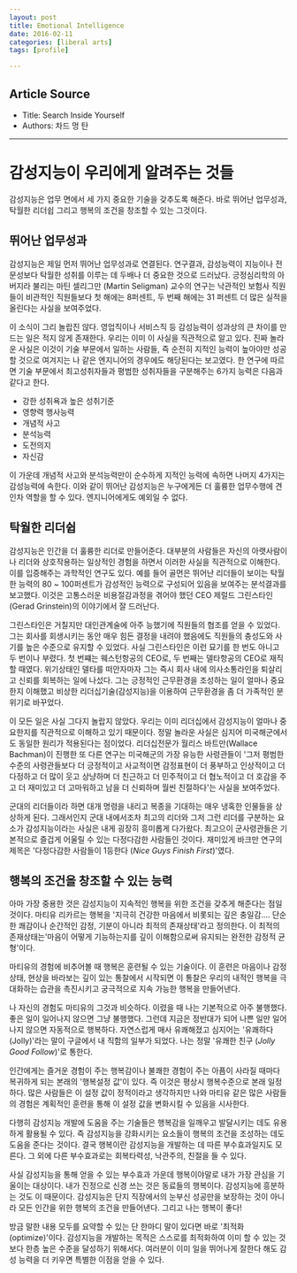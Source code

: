 ```yaml
---
layout: post
title: Emotional Intelligence 
date: 2016-02-11
categories: [liberal arts]
tags: [profile]

---
```


## Article Source
* Title: Search Inside Yourself
* Authors: 차드 멍 탄

---

# 감성지능이 우리에게 알려주는 것들

감성지능은 업무 면에서 세 가지 중요한 기술을 갖추도록 해준다. 바로 뛰어난 업무성과, 탁월한 리더쉽 그리고 행복의 조건을 창조할 수 있는 그것이다.

## 뛰어난 업무성과
감성지능은 제일 먼저 뛰어난 업무성과로 연결된다. 연구결과, 감성능력이 지능이나 전문성보다 탁월한 성취를 이루는 데 두배나 더 중요한 것으로 드러났다. 
긍정심리학의 아버지라 불리는 마틴 셀리그만 (Martin Seligman) 교수의 연구는 낙관적인 보험사 직원들이 비관적인 직원들보다 첫 해에는 8퍼센트, 두 번째 해에는 31 퍼센트 더 많은 실적을 올린다는 사실을 보여주었다.

이 소식이 그리 놀랍진 않다. 영업직이나 서비스직 등 감성능력이 성과상의 큰 차이를 만드는 일은 적지 않게 존재한다. 우리는 이미 이 사실을 직관적으로 알고 있다. 진짜 놀라운 사실은 이것이 기술 부문에서 일하는 사람들, 즉 순전히 지적인 능력이 높아야만 성공할 것으로 여겨지는 나 같은 엔지니어의 경우에도 해당된다는 보고였다. 한 연구에 따르면 기술 부문에서 최고성취자들과 평범한 성취자들을 구분해주는 6가지 능력은 다음과 같다고 한다.

* 강한 성취욕과 높은 성취기준
* 영향력 행사능력
* 개념적 사고
* 분석능력
* 도전의지
* 자신감

이 가운데 개념적 사고와 분석능력만이 순수하게 지적인 능력에 속하면 나머지 4가지는 감성능력에 속한다. 이와 같이 뛰어난 감성지능은 누구에게든 더 훌륭한 업무수행에 견인차 역할을 할 수 있다. 엔지니어에게도 예외일 수 없다.

## 탁월한 리더쉽

감성지능은 인간을 더 훌륭한 리더로 만들어준다. 대부분의 사람들은 자신의 아랫사람이나 리더와 상호작용하는 일상적인 경험을 하면서 이러한 사실을 직관적으로 이해한다. 이를 입증해주는 과학적인 연구도 있다. 예를 들어 골먼은 뛰어난 리더들이 보이는 탁월한 능력의 80 ~ 100퍼센트가 감성적인 능력으로 구성되어 있음을 보여주는 분석결과를 보고했다. 이것은 고통스러운 비용절감과정을 겪어야 했던 CEO 제럴드 그린스타인(Gerad Grinstein)의 이야기에서 잘 드러난다.

그린스타인은 거칠지만 대인관계술에 아주 능했기에 직원들의 협조를 얻을 수 있었다. 그는 회사를 회생시키는 동안 매우 힘든 결정을 내려야 했음에도 직원들의 충성도와 사기를 높은 수준으로 유지할 수 있었다. 사실 그린스타인은 이런 묘기를 한 번도 아니고 두 번이나 부렸다. 첫 번쨰는 웨스턴항공의 CEO로, 두 번째는 델타항공의 CEO로 재직할 때였다. 위기상태인 델타를 떠안자마자 그는 즉시 회사 내에 의사소통라인을 퇴살리고 신뢰를 회복하는 일에 나섰다. 그는 긍정적인 근무환경을 조성하는 일이 얼마나 중요한지 이해했고 비상한 리더십기술(감성지능)을 이용하여 근무환경을 좀 더 가족적인 분위기로 바꾸었다.

이 모든 일은 사실 그다지 놀랍지 않았다. 우리는 이미 리더십에서 감성지능이 얼마나 중요한지를 직관적으로 이해하고 있기 때문이다. 정말 놀라운 사실은 심지어 미국해군에서도 동일한 원리가 적용된다는 점이었다. 리더십전문가 월리스 바트만(Wallace Bachman)이 진행한 또 다른 연구는 미국해군의 가장 유능한 사령관들이 '그저 평범한 수준의 사령관들보다 더 긍정적이고 사교적이면 감정표현이 더 풍부하고 인상적이고 더 다정하고 더 많이 웃고 상냥하며 더 친근하고 더 민주적이고 더 협노적이고 더 호감을 주고 더 재미있고 더 고마워하고 남을 더 신뢰하며 월씬 친절하다'는 사실을 보여주었다.

군대의 리더들이라 하면 대개 명령을 내리고 복종을 기대하는 매우 냉혹한 인물들을 상상하게 된다. 그래서인지 군대 내에서조차 최고의 리더와 그저 그런 리더를 구분하는 요소가 감성지능이라는 사실은 내게 굉장히 흥미롭게 다가왔다.
최고으이 군사령관들은 기본적으로 즐겁게 어울릴 수 있는 다정다감한 사람들인 것이다. 재미있게 바크만 연구의 제목은 '다정다감한 사람들이 1등한다 (*Nice Guys Finish First*)'였다.

## 행복의 조건을 창조할 수 있는 능력

아마 가장 중용한 것은 감성지능이 지속적인 행복을 위한 조건을 갖추게 해준다는 점일 것이다. 마티유 리카르는 행복을 '지극히 건강한 마음에서 비롯되는 깊은 충일감.... 단순한 쾌감이나 순간적인 감정, 기분이 아니라 최적의 존재상태'라고 정의한다.
이 최적의 존재상태는'마음이 어떻게 기능하는지를 깊이 이해함으로써 유지되는 완전한 감정적 균형'이다.

마티유의 경험에 비추어볼 때 행복은 훈련될 수 있는 기술이다. 이 훈련은 마음이나 감정상태, 현상을 바라보는 깊이 있는 통찰에서 시작되면 이 통찰은 우리의 내적인 행복을 극대화하는 습관을 촉진시키고 궁극적으로 지속 가능한 행복을 만들어낸다.

나 자신의 경험도 마티유의 그것과 비슷하다. 이렸을 때 나는 기본적으로 아주 불행했다. 좋은 일이 일어나지 않으면 그냥 불행했다. 그런데 지금은 정반대가 되어 나쁜 일만 일어나지 않으면 자동적으로 행복하다. 자연스럽게 매사 유쾌해졌고 심지어는 '유쾌하다 (Jolly)'라는 말이 구글에서 내 직함의 일부가 되었다. 나는 정말 '유쾌한 친구 (*Jolly Good Follow*)'로 통한다.

인간에게는 즐거운 경험이 주는 행복감이나 불쾌한 경험이 주는 아픔이 사라질 때마다 복귀하게 되는 본래의 '행복설정 값'이 있다.
즉 이것은 평상시 행복수준으로 본래 일정하다. 많은 사람들은 이 설정 값이 정적이라고 생각하지만 나와 마티유 같은 많은 사람들의 경험은 계획적인 훈련을 통해 이 설정 값을 변화시킬 수 있음을 시사한다.

다행히 감성지능 개발에 도움을 주는 기술들은 행복감을 일깨우고 발달시키는 데도 유용하게 활용될 수 있다. 즉 감성지능을 강화시키는 요소들이 행복의 조건을 조성하는 데도 도움을 준다는 것이다. 결국 행복이란 감성지능을 개발하는 데 따른 부수효과일지도 모른다. 그 외에 다른 부수효과로는 회복타력성, 낙관주의, 친절을 들 수 있다. 

사실 감성지능을 통해 얻을 수 있는 부수효과 가운데 행복이야말로 내가 가장 관심을 기울이는 대상이다. 내가 진정으로 신경 쓰는 것은 동료들의 행복이다. 감성지능에 흥분하는 것도 이 때문이다. 감성지능은 단지 직장에서의 눈부신 성공만을 보장하는 것이 아니라 모든 인간을 위한 행복의 조건을 만들어낸다. 그리고 나는 행복이 좋다!

방금 말한 내용 모두를 요약할 수 있는 단 한마디 말이 있다면 바로 '최적화 (optimize)'이다. 감성지능을 개발하는 목적은 스스로를 최적화하여 이미 할 수 있는 것보다 한층 높은 수준을 달성하기 위해서다. 여러분이 이미 일을 뛰어나게 잘한다 해도 감성 능력을 더 키우면 특별한 이점을 얻을 수 있다. 